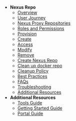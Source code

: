 - **Nexus Repo**
  - [Overview](nexus-repository/nexus-repo-overview)
  - [User Journey](nexus-repository/nexus-repo-user-journey)
  - [Nexus Proxy Repositories](nexus-repository/nexus-repository)
  - [Roles and Permissions](nexus-repository/nexus-repo-roles-and-permissions)
  - [Provision](nexus-repository/nexus-repo-provision)
  - [Create](nexus-repository/nexus-repo-configure)
  - [Access](nexus-repository/nexus-repo-access)
  -	[Modify](nexus-repository/nexus-repository-modify)
  - [Remove](nexus-repository/nexus-repo-remove)
  - [Create Nexus Repo](nexus-repository/nexus-repository-create)
  - [Clean up docker repo](nexus-repository/nexus-repository-clean-up-docker-repo)  
  - [Cleanup Policy](nexus-repository/nexus-repo-clean-up-policy)
  - [Best Practices](nexus-repository/nexus-repository-best-practices)
  - [FAQs](nexus-repository/nexus-repo-faqs) 
  - [Troubleshooting](nexus-repository/nexus-repository-troubleshooting)
  - [Additional Resources](nexus-repository/nexus-repo-additional-resources)
- **Additional Resources**
  - [Tools Guide](https://docs.developer.tech.gov.sg/docs/ship-hats-tools-guide/#/tools-overview)
  - [Getting Started Guide](https://docs.developer.tech.gov.sg/docs/ship-hats-getting-started-guide/#/)
  - [Portal Guide](https://docs.developer.tech.gov.sg/docs/ship-hats-portal-guide/#/ship-hats-portal-overview)